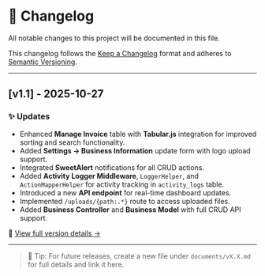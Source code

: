 # 🧾 Changelog

All notable changes to this project will be documented in this file.

This changelog follows the [Keep a Changelog](https://keepachangelog.com/en/1.1.0/) format and adheres to [Semantic Versioning](https://semver.org/).

---

## [v1.1] - 2025-10-27

### ✨ Updates

- Enhanced **Manage Invoice** table with **Tabular.js** integration for improved sorting and search functionality.
- Added **Settings → Business Information** update form with logo upload support.
- Integrated **SweetAlert** notifications for all CRUD actions.
- Added **Activity Logger Middleware**, `LoggerHelper`, and `ActionMapperHelper` for activity tracking in `activity_logs` table.
- Introduced a new **API endpoint** for real-time dashboard updates.
- Implemented `/uploads/{path:.*}` route to access uploaded files.
- Added **Business Controller** and **Business Model** with full CRUD API support.

📄 [View full version details →](documents/v1.1.md)

---

> 🧠 Tip: For future releases, create a new file under `documents/vX.X.md` for full details and link it here.
